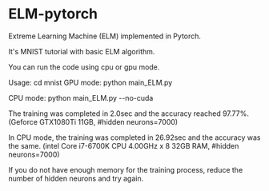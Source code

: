 # ELM-pytorch
Extreme Learning Machine (ELM) implemented in Pytorch.

It's MNIST tutorial with basic ELM algorithm.

You can run the code using cpu or gpu mode.

Usage: 
cd mnist
GPU mode: python main_ELM.py

CPU mode: python main_ELM.py --no-cuda

The training was completed in 2.0sec and the accuracy reached 97.77%.
(Geforce GTX1080Ti 11GB, #hidden neurons=7000)

In CPU mode, the training was completed in 26.92sec and the accuracy was the same.
(intel Core i7-6700K CPU 4.00GHz x 8 32GB RAM, #hidden neurons=7000)

If you do not have enough memory for the training process, reduce the number of hidden neurons and try again.
